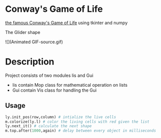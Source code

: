 # Conway's Game of Life
[the famous Conway's Game of Life](https://en.wikipedia.org/wiki/Conway%27s_Game_of_Life) using tkinter and numpy<br/>

The Glider shape
 
![](Animated GIF-source.gif)

# Description
Project consists of two modules lis and Gui<br> 
* lis contain Mop class for mathematical operation on lists
* Gui contain Vis class for handling the Gui

## Usage

```python
ly.init_pos(row,column) # intialize the live cells
m.colorize(ly.l) # color the living cells with red given the list
ly.next_it() # calculate the next shape 
m.top.after(1000,again) # delay between every object in milliseconds
```